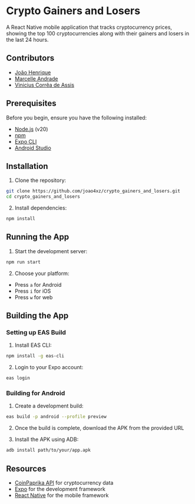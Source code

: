 # Crypto Gainers and Losers

A React Native mobile application that tracks cryptocurrency prices, showing the top 100 cryptocurrencies along with their gainers and losers in the last 24 hours.

## Contributors
- [João Henrique](https://github.com/joao4xz)
- [Marcelle Andrade](https://github.com/Marcelleap)
- [Vinicius Corrêa de Assis](https://github.com/viniciuscoassis)

## Prerequisites

Before you begin, ensure you have the following installed:
- [Node.js](https://nodejs.org/) (v20)
- [npm](https://www.npmjs.com/)
- [Expo CLI](https://docs.expo.dev/get-started/installation/)
- [Android Studio](https://developer.android.com/studio)

## Installation

1. Clone the repository:

```bash
git clone https://github.com/joao4xz/crypto_gainers_and_losers.git
cd crypto_gainers_and_losers
```

2. Install dependencies:

```bash
npm install
```

## Running the App

1. Start the development server:

```bash
npm run start
```

2. Choose your platform:
- Press `a` for Android
- Press `i` for iOS
- Press `w` for web

## Building the App

### Setting up EAS Build

1. Install EAS CLI:
```bash
npm install -g eas-cli
```

2. Login to your Expo account:
```bash
eas login
```

### Building for Android

1. Create a development build:
```bash
eas build -p android --profile preview
```

2. Once the build is complete, download the APK from the provided URL

3. Install the APK using ADB:
```bash
adb install path/to/your/app.apk
```
## Resources

- [CoinPaprika API](https://api.coinpaprika.com/) for cryptocurrency data
- [Expo](https://expo.dev/) for the development framework
- [React Native](https://reactnative.dev/) for the mobile framework